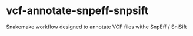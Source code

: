 # vcf-annotate-snpeff-snpsift
Snakemake workflow designed to annotate VCF files withe SnpEff / SniSift
